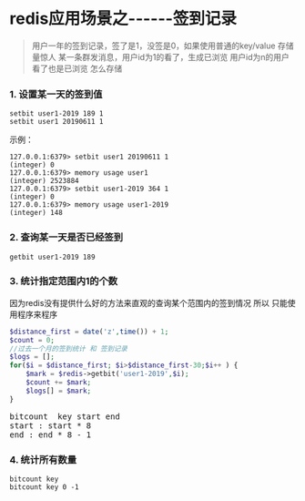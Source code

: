 # redis应用场景之------签到记录


>用户一年的签到记录，签了是1，没签是0，如果使用普通的key/value 存储量惊人
某一条群发消息，用户id为1的看了，生成已浏览 用户id为n的用户看了也是已浏览
怎么存储 


### 1. 设置某一天的签到值

```
setbit user1-2019 189 1
setbit user1 20190611 1 
```
示例：

```
127.0.0.1:6379> setbit user1 20190611 1
(integer) 0
127.0.0.1:6379> memory usage user1
(integer) 2523884
127.0.0.1:6379> setbit user1-2019 364 1
(integer) 0
127.0.0.1:6379> memory usage user1-2019
(integer) 148
```

### 2. 查询某一天是否已经签到

```
getbit user1-2019 189
```

### 3. 统计指定范围内1的个数

因为redis没有提供什么好的方法来直观的查询某个范围内的签到情况 所以 只能使用程序来程序


```php
$distance_first = date('z',time()) + 1;
$count = 0;
//过去一个月的签到统计 和 签到记录
$logs = [];
for($i = $distance_first; $i>$distance_first-30;$i++ ) {
	$mark = $redis->getbit('user1-2019',$i);
	$count += $mark; 
	$logs[] = $mark;
}
```

<pre>
bitcount  key start end
start : start * 8
end : end * 8 - 1 
</pre>

### 4. 统计所有数量

```
bitcount key
bitcount key 0 -1
```







